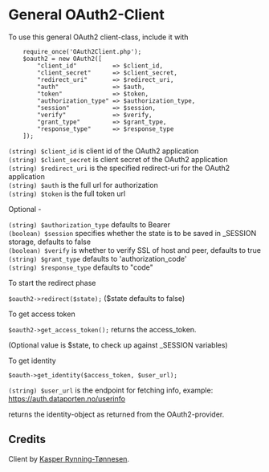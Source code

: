 # General OAuth2-Client

To use this general OAuth2 client-class, include it with
```
	require_once('OAuth2Client.php'); 
	$oauth2 = new OAuth2([
		"client_id" 		 => $client_id,
		"client_secret" 	 => $client_secret,
		"redirect_uri" 		 => $redirect_uri, 
		"auth" 				 => $auth, 
		"token" 			 => $token,
		"authorization_type" => $authorization_type, 
		"session" 			 => $session, 
		"verify" 			 => $verify, 
		"grant_type" 		 => $grant_type, 
		"response_type" 	 => $response_type 
	]);
```

```(string) $client_id``` is client id of the OAuth2 application  
```(string) $client_secret``` is client secret of the OAuth2 application  
```(string) $redirect_uri``` is the specified redirect-uri for the OAuth2 application  
```(string) $auth``` is the full url for authorization  
```(string) $token``` is the full token url  

Optional - 

```(string) $authorization_type``` defaults to Bearer  
```(boolean) $session``` specifies whether the state is to be saved in _SESSION storage, defaults to false  
```(boolean) $verify``` is whether to verify SSL of host and peer, defaults to true  
```(string) $grant_type``` defaults to 'authorization_code'  
```(string) $response_type``` defaults to "code"  


To start the redirect phase  

```$oauth2->redirect($state);``` ($state defaults to false)  


To get access token

```$oauth2->get_access_token();``` returns the access_token.  


(Optional value is $state, to check up against _SESSION variables)


To get identity

```$oauth->get_identity($access_token, $user_url);```

```(string) $user_url``` is the endpoint for fetching info, example: https://auth.dataporten.no/userinfo

returns the identity-object as returned from the OAuth2-provider.

## Credits

Client by [Kasper Rynning-Tønnesen](https://github.com/kasperrt/OAuth2-Client/tree/ccacff2220d28e58dd5e42716f28ae0b2b2578d8).
